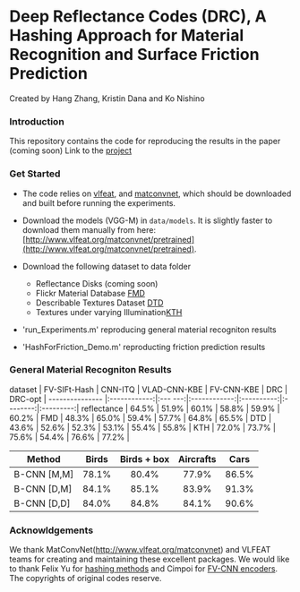 # Deep Reflectance Codes (DRC), A Hashing Approach for Material Recognition and Surface Friction Prediction

Created by Hang Zhang, Kristin Dana and Ko Nishino

###   Introduction

This repository contains the code for reproducing the results in the paper (coming soon)
Link to the [project](http://www.hangzh.com/Friction.html)

### Get Started

* The code relies on [vlfeat](http://www.vlfeat.org/), and [matconvnet](http://www.vlfeat.org/matconvnet), which should be downloaded and built before running the experiments. 

* Download the models (VGG-M) in `data/models`. It is slightly faster to download them manually from here: [http://www.vlfeat.org/matconvnet/pretrained](http://www.vlfeat.org/matconvnet/pretrained).

* Download the following dataset to data folder
    * Reflectance Disks (coming soon)  
    * Flickr Material Database [FMD](http://people.csail.mit.edu/celiu/CVPR2010/FMD/) 
    * Describable Textures Dataset [DTD](http://www.robots.ox.ac.uk/~vgg/data/dtd)
    * Textures under varying Illumination[KTH](http://www.nada.kth.se/cvap/databases/kth-tips/)

* 'run_Experiments.m' reproducing general material recogniton results

*  'HashForFriction_Demo.m' reproducting friction prediction results

###   General Material Recogniton Results

dataset         | FV-SIFt-Hash | CNN-ITQ | VLAD-CNN-KBE | FV-CNN-KBE |   DRC    |  DRC-opt  |
--------------- |:------------:|:--- ---:|:------------:|:----------:|:--------:|:---------:|
reflectance     | 64.5%        | 51.9%   | 60.1%        | 58.8%      |   59.9%  | 60.2%     |
FMD             | 48.3%        | 65.0%   | 59.4%        | 57.7%      |   64.8%  | 65.5%     |
DTD             | 43.6%        | 52.6%   | 52.3%        | 53.1%      |   55.4%  | 55.8%     |
KTH             | 72.0%        | 73.7%   | 75.6%        | 54.4%      |   76.6%  | 77.2%     |


Method         | Birds 	    | Birds + box  | Aircrafts | Cars
-------------- |:---------:|:------------:|:---------:|:-------:
B-CNN [M,M]    | 78.1%     | 80.4%        | 77.9%     | 86.5%
B-CNN [D,M]    | 84.1%     | 85.1%        | 83.9%     | 91.3%
B-CNN [D,D]    | 84.0%     | 84.8%        | 84.1%     | 90.6%

### Acknowldgements

We thank MatConvNet(http://www.vlfeat.org/matconvnet) and VLFEAT teams for creating and maintaining these excellent packages. We would like to thank Felix Yu for [hashing methods](https://github.com/felixyu) and Cimpoi for [FV-CNN encoders](https://github.com/mcimpoi). The copyrights of original codes reserve. 
